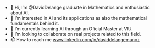 - 👋 Hi, I’m @DavidDelange graduate in Mathematics and enthusiastic about AI.
- 👀 I’m interested in AI and its applications as also the mathematical fundamentals behind it.
- 🌱 I’m currently learning AI through an Oficial Master at VIU.
- 💞️ I’m looking to collaborate on real projects related to this field.
- 📫 How to reach me www.linkedin.com/in/daviddelangemunoz

<!---
DavidDelange/DavidDelange is a ✨ special ✨ repository because its `README.md` (this file) appears on your GitHub profile.
You can click the Preview link to take a look at your changes.
--->
